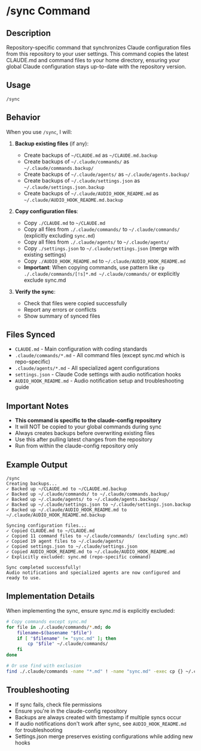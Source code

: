 # /sync Command

## Description
Repository-specific command that synchronizes Claude configuration files from this repository to your user settings. This command copies the latest CLAUDE.md and command files to your home directory, ensuring your global Claude configuration stays up-to-date with the repository version.

## Usage
```
/sync
```

## Behavior
When you use `/sync`, I will:

1. **Backup existing files** (if any):
   - Create backups of `~/CLAUDE.md` as `~/CLAUDE.md.backup`
   - Create backups of `~/.claude/commands/` as `~/.claude/commands.backup/`
   - Create backups of `~/.claude/agents/` as `~/.claude/agents.backup/`
   - Create backups of `~/.claude/settings.json` as `~/.claude/settings.json.backup`
   - Create backups of `~/.claude/AUDIO_HOOK_README.md` as `~/.claude/AUDIO_HOOK_README.md.backup`

2. **Copy configuration files**:
   - Copy `./CLAUDE.md` to `~/CLAUDE.md`
   - Copy all files from `./.claude/commands/` to `~/.claude/commands/` (explicitly excluding `sync.md`)
   - Copy all files from `./.claude/agents/` to `~/.claude/agents/`
   - Copy `./settings.json` to `~/.claude/settings.json` (merge with existing settings)
   - Copy `./AUDIO_HOOK_README.md` to `~/.claude/AUDIO_HOOK_README.md`
   - **Important**: When copying commands, use pattern like `cp ./.claude/commands/[!s]*.md ~/.claude/commands/` or explicitly exclude sync.md

3. **Verify the sync**:
   - Check that files were copied successfully
   - Report any errors or conflicts
   - Show summary of synced files

## Files Synced
- `CLAUDE.md` - Main configuration with coding standards
- `.claude/commands/*.md` - All command files (except sync.md which is repo-specific)
- `.claude/agents/*.md` - All specialized agent configurations
- `settings.json` - Claude Code settings with audio notification hooks
- `AUDIO_HOOK_README.md` - Audio notification setup and troubleshooting guide

## Important Notes
- **This command is specific to the claude-config repository**
- It will NOT be copied to your global commands during sync
- Always creates backups before overwriting existing files
- Use this after pulling latest changes from the repository
- Run from within the claude-config repository only

## Example Output
```
/sync
Creating backups...
✓ Backed up ~/CLAUDE.md to ~/CLAUDE.md.backup
✓ Backed up ~/.claude/commands/ to ~/.claude/commands.backup/
✓ Backed up ~/.claude/agents/ to ~/.claude/agents.backup/
✓ Backed up ~/.claude/settings.json to ~/.claude/settings.json.backup
✓ Backed up ~/.claude/AUDIO_HOOK_README.md to ~/.claude/AUDIO_HOOK_README.md.backup

Syncing configuration files...
✓ Copied CLAUDE.md to ~/CLAUDE.md
✓ Copied 11 command files to ~/.claude/commands/ (excluding sync.md)
✓ Copied 19 agent files to ~/.claude/agents/
✓ Copied settings.json to ~/.claude/settings.json
✓ Copied AUDIO_HOOK_README.md to ~/.claude/AUDIO_HOOK_README.md
✓ Explicitly excluded: sync.md (repo-specific command)

Sync completed successfully!
Audio notifications and specialized agents are now configured and ready to use.
```

## Implementation Details
When implementing the sync, ensure sync.md is explicitly excluded:
```bash
# Copy commands except sync.md
for file in ./.claude/commands/*.md; do
    filename=$(basename "$file")
    if [ "$filename" != "sync.md" ]; then
        cp "$file" ~/.claude/commands/
    fi
done

# Or use find with exclusion
find ./.claude/commands -name "*.md" ! -name "sync.md" -exec cp {} ~/.claude/commands/ \;
```

## Troubleshooting
- If sync fails, check file permissions
- Ensure you're in the claude-config repository
- Backups are always created with timestamp if multiple syncs occur
- If audio notifications don't work after sync, see `AUDIO_HOOK_README.md` for troubleshooting
- Settings.json merge preserves existing configurations while adding new hooks